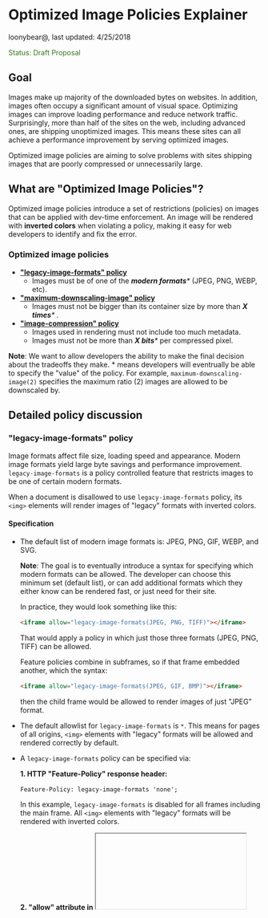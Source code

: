 # Optimized Image Policies Explainer

loonybear@, last updated: 4/25/2018

<span style="color:#38761d;">Status: Draft Proposal</span>


## Goal

Images make up majority of the downloaded bytes on websites. In addition, images often occupy a significant amount of visual space. Optimizing images can improve loading performance and reduce network traffic. Surprisingly, more than half of the sites on the web, including advanced ones, are shipping unoptimized images. This means these sites can all achieve a performance improvement by serving optimized images.

Optimized image policies are aiming to solve problems with sites shipping images that are poorly compressed or unnecessarily large.


## What are "Optimized Image Policies"?

Optimized image policies introduce a set of restrictions (policies) on images that can be applied with dev-time enforcement. An image will be rendered with **inverted colors** when violating a policy, making it easy for web developers to identify and fix the error.


### Optimized image policies

*   **["legacy-image-formats" policy](#legacy-image-formats)**
    *   Images must be of one of the _**modern formats***_ (JPEG, PNG, WEBP, etc).
*   **["maximum-downscaling-image" policy](#maximum-downscaling-image)**
    *   Images must not be bigger than its container size by more than _**X times***_ .
*   **["image-compression" policy](#image-compression)**
    *   Images used in rendering must not include too much metadata.
    *   Images must not be more than _**X bits***_ per compressed pixel.

**Note**: We want to allow developers the ability to make the final decision about the tradeoffs they make. * means developers will eventrually be able to specify the "value" of the policy. For example, `maximum-downscaling-image(2)` specifies the maximum ratio (2) images are allowed to be downscaled by.


## Detailed policy discussion

<a name="legacy-image-formats">

### "legacy-image-formats" policy

</a>

Image formats affect file size, loading speed and appearance. Modern image formats yield large byte savings and performance improvement. `legacy-image-formats` is a policy controlled feature that restricts images to be one of certain modern formats.

When a document is disallowed to use `legacy-image-formats` policy, its `<img>` elements will render images of "legacy" formats with inverted colors.


#### Specification

- The default list of modern image formats is: JPEG, PNG, GIF, WEBP, and SVG.

    **Note**: The goal is to eventually introduce a syntax for specifying which modern formats can be allowed. The developer can choose this minimum set (default list), or can add additional formats which they either know can be rendered fast, or just need for their site.

    In practice, they would look something like this:

    ```html
    <iframe allow="legacy-image-formats(JPEG, PNG, TIFF)"></iframe>
    ```
    That would apply a policy in which just those three formats (JPEG, PNG, TIFF) can be allowed.

    Feature policies combine in subframes, so if that frame embedded another, which the syntax:

    ```html
    <iframe allow="legacy-image-formats(JPEG, GIF, BMP)"></iframe>
    ```
    then the child frame would be allowed to render images of just "JPEG" format.

- The default allowlist for `legacy-image-formats` is `*`. This means for pages of all origins, `<img>` elements with "legacy" formats will be allowed and rendered correctly by default.

- A `legacy-image-formats` policy can be specified via:

    **1. HTTP "Feature-Policy" response header:**
    ```html
    Feature-Policy: legacy-image-formats 'none';
    ```
    In this example, `legacy-image-formats` is disabled for all frames including the main frame. All `<img>` elements with "legacy" formats will be rendered with inverted colors.

    **2. "allow" attribute in <iframe>:**
    ```html
    <iframe src="https://example.com" allow="legacy-image-formats 'self' https://foo.com;">
    ```
    In this example, `legacy-image-formats` is disabled everywhere except on the origin of the main document and on `https://foo.com`.


#### Example

<table>
  <tr align="center">
   <td width="400">Feature-Policy: legacy-image-formats 'none';</td>
   <td width="400">Feature-Policy: legacy-image-formats *;</td>
  </tr>
  <tr align="center">
   <td>
 <img src="resources/legacy-image-formats-disabled.png" width="80%"> 
   </td>
   <td>
 <img src="resources/legacy-image-formats-enabled.png" width="80%"> 
   </td>
  </tr>
  <tr align="center">
   <td colspan="2" >

```html
"example.com"
<img id="modern-formats" src="test.png">
<img id="legacy-formats" src="test.bmp">
```
   </td>
  </tr>
</table>

For an `<img>` element, if its `src` is one of the modern image formats, the image will be rendered correctly; otherwise the image will be rendered with inverted colors.
</br></br>

<a name="maximum-downscaling-image">

### "maximum-downscaling-image" policy

</a>

On a web page, the number of pixels of a container determines the resolution of an image served inside. It is unnecessary to use an image that is much larger than what the viewing device can actually render; for example, serving a desktop image to mobile contexts, or serving an image intended for high-pixel-density screens to a low-pixel-density device. This results in unnecessary network traffic and downloaded bytes. `maximum-downscaling-image` is a policy controlled feature that restricts images to be no more than X times bigger than the container size.

When a document is disallowed to use `maximum-downscaling-image` policy, its `<img>` elements that are more than X times larger than its container size will be rendered with inverted colors.


#### Specification

- The default downscaling ratio is 2.

    **Note**: The goal is to eventually introduce a syntax for specifying the maxmimum downscaling ratio to be allowed.

    In practice, they would look something like this:

    ```html
    <iframe allow="maximum-downscaling-image(4)"></iframe>
    ```
    That would apply a policy in which the maximum downscaling ratio allowed is set to 4.

    Feature policies combine in subframes, and the minimum value of the downscaling ratio will be applied, so if that frame embedded another, which the syntax:

    ```html
    <iframe allow="maximum-downscaling-image(5)"></iframe>
    ```
    then the child frame would be allowed to render images with maximum downscaling ratio of 4.

    If that frame embedded another child frame of the syntax:

    ```html
    <iframe allow="maximum-downscaling-image(3)"></iframe>
    ```
    then the other child frame would be allowed to render images with maximum downscaling ratio of 3.

- The default allowlist for `maximum-downscaling-image` is `*`. This means for pages of all origins,
`<img>` elements that are more than X times larger than its container size will be allowed and rendered correctly.

- A `maximum-downscaling-image` policy can be specified via:

    **1. HTTP "feature-policy" response header:**
    ```html
    Feature-Policy: maximum-downscaling-image 'none';
    ```
    In this example, `maximum-downscaling-image` is disabled for all frames including the main frame. All `<img>` elements that are more than X times larger than its container size will be rendered with inverted colors.

    **2. "allow" attribute in <iframe>:**
    ```html
    <iframe src="https://example.com" allow="maximum-downscaling-image 'self' https://foo.com;">
    ```
    In this example, "maximum-downscaling-image" is disabled everywhere except on the origin of the main document and on `https://foo.com`.


#### Examples

<table>
  <tr align="center">
   <td width="400">Feature-Policy: maximum-downscaling-image 'none';</td>
   <td width="400">Feature-Policy: maximum-downscaling-image *;</td>
  </tr>
  <tr align="center">
   <td>
<img src="resources/max-ds-img-disabled0.png" width="80%">
   </td>
   <td>
<img src="resources/max-ds-img-enabled0.png" width="80%">
   </td>
  </tr>
  <tr align="center">
   <td colspan="2" >

```html
"example0.com"
test.png: 150px X 150px
<img id="within-range" width="100" height="100" src="test.png">
<img id="over-width-and-height" width="50" height="50" src="test.png">
```
   </td>
  </tr>
</table>

For an `<img>` element, if neither the width or the height of the source image exceeds the number of pixels allowed by the policy in the container (by default, 2 times of its container's width of height), the image will be rendered correctly;  if both the width and the height of the source image exceed the limit, the image will be rendered with inverted colors.


<table>
  <tr align="center">
   <td width="400">Feature-Policy: maximum-downscaling-image 'none';</td>
   <td width="400">Feature-Policy: maximum-downscaling-image *;</td>
  </tr>
  <tr align="center">
   <td>
<img src="resources/max-ds-img-disabled1.png" width="80%">
   </td>
   <td>
<img src="resources/max-ds-img-enabled1.png" width="80%">
   </td>
  </tr>
  <tr align="center">
   <td colspan="2" >

```html
"example1.com"
test.png: 150px X 150px
<img id="within-range" width="100" height="100" src="test.png">
<img id="over-height" width="100" height="50" src="test.png">
```
   </td>
  </tr>
</table>

For an `<img>` element, if neither the width or the height of the source image exceeds the number of pixels allowed by the policy in the container (by default, 2 times of its container's width or height), the image will be rendered correctly; if the width the source image exceeds the limit, the image will be rendered with inverted colors.


<table>
  <tr align="center">
   <td width="400">Feature-Policy: maximum-downscaling-image 'none';</td>
   <td width="400">Feature-Policy: maximum-downscaling-image *;</td>
  </tr>
  <tr align="center">
   <td>
<img src="resources/max-ds-img-disabled2.png" width="80%">
   </td>
   <td>
<img src="resources/max-ds-img-enabled2.png" width="80%">
   </td>
  </tr>
  <tr align="center">
   <td colspan="2" >

```html
"example2.com"
<img id="within-range" width="100" height="100" src="test.png">
<img id="over-width" width="50" height="100" src="test.png">
```
   </td>
  </tr>
</table>

For an `<img>` element, if neither the width or the height of the source image exceeds the number of pixels allowed by the policy in the container (by default, 2 times of its container's width or height), the image will be rendered correctly; if the height the source image exceeds the limit, the image will be rendered with inverted colors.
</br></br>

<a name="image-compression">

### "image-compression" policy

</a>

When optimizing images, the file size should be kept as small as possible. The larger the download size is, the longer it takes a page to load. Stripping metadata, or using image compression, is a common way to optimize an image's file size. `image-compression` is a policy controlled feature that restricts images to have a file size (in terms of number of bytes) no more than X times bigger than the image size (width * height) on the web page.

When a document is disallowed to use `image-compression` policy, its `<img>` elements whose file sizes are too big will be rendered with inverted colors.


#### Specification

- The default compression ratio is tentatively 10.

    **Note**: We want to allow developers the ability to make the final decision about the tradeoffs they make. The goal is to eventually introduce a syntax for specifying their own ratio.

    In practice, they would look something like this:

    ```html
    <iframe allow="image-compression(12)"></iframe>
    ```
    That would apply a policy in which the maximum compression ratio allowed is set to 12.

    Feature policies combine in subframes, and the minimum value of the compression ratio will be applied, so if that frame embedded another, which the syntax:

    ```html
    <iframe allow="maximum-downscaling-image(15)"></iframe>
    ```
    then the child frame would be allowed to render images with maximum compression ratio of 12.

    If that frame embedded another child frame of the syntax:

    ```html
    <iframe allow="maximum-downscaling-image(9)"></iframe>
    ```
    then the other child frame would be allowed to render images with maximum compression ratio of 9.

- The default allowlist for `image-compression` is `*`. This means for pages of all origins, `<img>` elements whose file sizes exceeds the compression ratio will be allowed and rendered correctly.


- A `image-compression` policy can be specified via:

    **1. HTTP "feature-policy" response header:**
    ```html
    Feature-Policy: image-compression 'none';
    ```
    In this example, `image-compression` is disabled for all frames including the main frame. All `<img>` elements whose file sizes exceeds the compression ratio will be rendered with inverted colors.

    **2. "allow" attribute in <iframe>:**
    ```html
    <iframe src="https://example.com" allow="image-compression 'self' https://foo.com;">
    ```
    In this example, `image-compression` is disabled everywhere except on the origin of the main document and on `https://foo.com`.


#### Examples

<table>
  <tr align="center">
   <td width="400">Feature-Policy: image-compression 'none'; </td>
   <td width="400">Feature-Policy: image-compression *; </td>
  </tr>
  <tr align="center">
   <td>
 <img src="resources/image-compression-disabled.png" width="80%"> 
   </td>
   <td>
 <img src="resources/image-compression-enabled.png" width="80%"> 
   </td>
  </tr>
  <tr align="center">
   <td colspan="2" >

```html
"example.com"
<img id="normal-size" src="test.png">
<img id="oversized" src="test-oversized.png">
```
   </td>
  </tr>
</table>

For an `<img>` element, if its file size is within the compression limit, the image will be rendered correctly; otherwise the image will be rendered with inverted colors.

